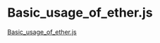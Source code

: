 # Basic_usage_of_ether.js
[Basic_usage_of_ether.js](https://aiwithcloud.com/2022/09/14/basic_usage_of_ether-js/)
